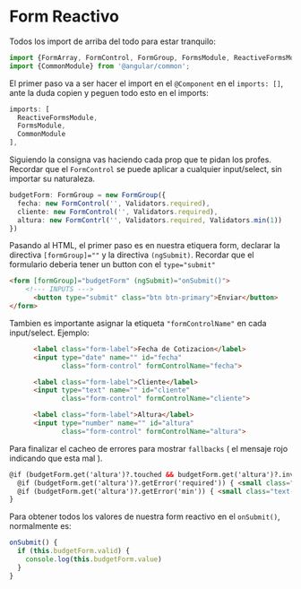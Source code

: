 # Form Reactivo

Todos los import de arriba del todo para estar tranquilo:
```typescript
import {FormArray, FormControl, FormGroup, FormsModule, ReactiveFormsModule, Validators} from '@angular/forms';
import {CommonModule} from '@angular/common';

```

El primer paso va a ser hacer el import en el `@Component` en el `imports: []`, ante la duda copien y peguen todo esto en el imports:
```typescript
imports: [
  ReactiveFormsModule,
  FormsModule,
  CommonModule
],
```

Siguiendo la consigna vas haciendo cada prop que te pidan los profes. Recordar que el `FormControl` se puede aplicar a cualquier input/select, sin importar su naturaleza.
```typescript
budgetForm: FormGroup = new FormGroup({
  fecha: new FormControl('', Validators.required),
  cliente: new FormControl('', Validators.required),
  altura: new FormContrl('', Validators.required, Validators.min(1))
})
```

Pasando al HTML, el primer paso es en nuestra etiquera form, declarar la directiva `[formGroup]=""` y la directiva `(ngSubmit)`. Recordar que el formulario deberia tener un button con el `type="submit"`
```html
<form [formGroup]="budgetForm" (ngSubmit)="onSubmit()">
    <!--- INPUTS --->
      <button type="submit" class="btn btn-primary">Enviar</button>
</form>
```

Tambien es importante asignar la etiqueta `"formControlName"` en cada input/select. Ejemplo:
```html
      <label class="form-label">Fecha de Cotizacion</label>
      <input type="date" name="" id="fecha"
             class="form-control" formControlName="fecha">

      <label class="form-label">Cliente</label>
      <input type="text" name="" id="cliente"
             class="form-control" formControlName="cliente">

      <label class="form-label">Altura</label>
      <input type="number" name="" id="altura"
             class="form-control" formControlName="altura">
```

Para finalizar el cacheo de errores para mostrar `fallbacks` ( el mensaje rojo indicando que esta mal ).
```html
@if (budgetForm.get('altura')?.touched && budgetForm.get('altura')?.invalid) {
  @if (budgetForm.get('altura')?.getError('required')) { <small class="text-danger ms-2">Campo requerido.</small> }
  @if (budgetForm.get('altura')?.getError('min')) { <small class="text-danger ms-2">El número mínimo es 1.</small> }
}
```

Para obtener todos los valores de nuestra form reactivo en el `onSubmit()`, normalmente es:
```typescript
onSubmit() {
  if (this.budgetForm.valid) {
    console.log(this.budgetForm.value)
  }
}
```

